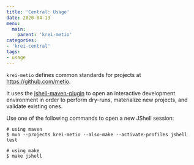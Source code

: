 ```yaml
---
title: 'Central: Usage'
date: 2020-04-13
menu:
  main:
    parent: 'krei-metio'
categories:
- 'krei-central'
tags:
- usage
---
```


`krei-metio` defines common standards for projects at https://github.com/metio.

It uses the [jshell-maven-plugin](https://github.com/johnpoth/jshell-maven-plugin) to open an interactive development environment in order to perform dry-runs, materialize new projects, and validate existing ones. 

Use one of the following commands to open a new JShell session:

```shell script
# using maven
$ mvn --projects krei-metio --also-make --activate-profiles jshell test

# using make
$ make jshell
```
